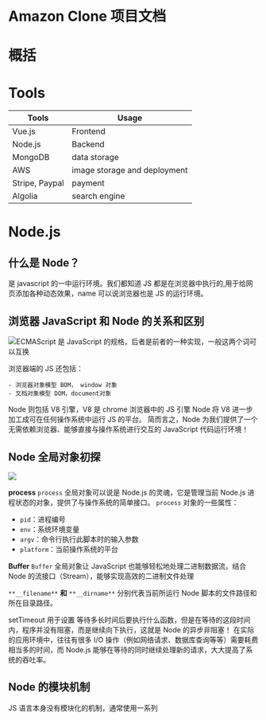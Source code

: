 # Amazon Clone 项目文档

# 概括


# Tools
| Tools          | Usage                        |
| -------------- | ---------------------------- |
| Vue.js         | Frontend                     |
| Node.js        | Backend                      |
| MongoDB        | data storage                 |
| AWS            | image storage and deployment |
| Stripe, Paypal | payment                      |
| Algolia        | search engine                |

# Node.js
## 什么是 Node？

是 javascript 的一中运行环境。我们都知道 JS 都是在浏览器中执行的,用于给网页添加各种动态效果，name 可以说浏览器也是 JS 的运行环境。

## 浏览器 JavaScript 和 Node 的关系和区别
![ECMAScript 是 JavaScript 的规格，后者是前者的一种实现，一般这两个词可以互换](https://paper-attachments.dropbox.com/s_F58BD128A927F436A9A7AEFB7D0482801F853752076CC1EAE2CD9A7A7699357F_1579549657496_image.png)


浏览器端的 JS 还包括：

    - 浏览器对象模型 BOM， window 对象
    - 文档对象模型 DOM，document对象

Node 则包括 V8 引擎，V8 是 chrome 浏览器中的 JS 引擎
Node 将 V8 进一步加工成可在任何操作系统中运行 JS 的平台。
简而言之，Node 为我们提供了一个无需依赖浏览器、能够直接与操作系统进行交互的 JavaScript 代码运行环境！

## Node 全局对象初探
![](https://paper-attachments.dropbox.com/s_F58BD128A927F436A9A7AEFB7D0482801F853752076CC1EAE2CD9A7A7699357F_1579551497222_image.png)


**process**
`process` 全局对象可以说是 Node.js 的灵魂，它是管理当前 Node.js 进程状态的对象，提供了与操作系统的简单接口。
`process` 对象的一些属性：

- `pid`：进程编号
- `env`：系统环境变量
- `argv`：命令行执行此脚本时的输入参数
- `platform`：当前操作系统的平台

**Buffer**
`Buffer` 全局对象让 JavaScript 也能够轻松地处理二进制数据流，结合 Node 的流接口（Stream），能够实现高效的二进制文件处理

`**__filename**` **和** `**__dirname**`
分别代表当前所运行 Node 脚本的文件路径和所在目录路径。

setTimeout 用于设置 等待多长时间后要执行什么函数，但是在等待的这段时间内，程序并没有阻塞，而是继续向下执行，这就是 Node 的异步非阻塞！
在实际的应用环境中，往往有很多 I/O 操作（例如网络请求、数据库查询等等）需要耗费相当多的时间，而 Node.js 能够在等待的同时继续处理新的请求，大大提高了系统的吞吐率。

## Node 的模块机制

JS 语言本身没有模块化的机制，通常使用一系列<script>标签来导入相应的模块，导致了很多问题：

    - 多个 JS 文件直接作用于全局命名空间，命名冲突
    - JS 文件之间不能互相访问
    - 导入的<script>无法被轻易修改

**什么是Node 模块**

    - 核心模块：Node 提供的内置模块
    - 文件模块：用户编写的，可以是.js .node .json文件，也可以是目录 package.json, index

**如何实现？**

- require → **模块标识符,** 用于导入其他 Node 模块
- exports → 写一个 Node 模块，导出其中的内容
- module → 
****## npm scripts 的基本概念和使用

npm scripts 看上去平淡无奇，但是却能为项目开发提供非常便利的工作流。例如，之前构建一个项目需要非常复杂的命令，但是如果你实现了一个 `build` npm 脚本，那么当你的同事拿到这份代码时，只需简单地执行 `npm run build` 就可以开始构建，而无需关心背后的技术细节。

## 特点
- **单线程 →** 每个请求将生产一个线程，这种方法避免了 CPU 上下文切换和内存中的大量执行堆栈
- **非阻塞 I/O →** 避免了由于需要等待输入或者输出响应而造成的 CPU 时间损失，得益于异步 I/O。
- **事件驱动编程 →** 事件与回调确是一种高性能的服务模型
- **跨平台**


## 参考
****
https://interview.nodejs.red/#/

https://zhuanlan.zhihu.com/p/100071394

# Frontend
## consumer facing frontend
    1. 首页
****        - Nav bar | search bar
        - Side bar | Featured products
        - Listing Products
        - Footer
                **Use axios call to map the data to the listing tag**
    2. 产品页
        - Image | description | add to cart
        - About author
        - Reviews
## admin frontend
****    1. to store the products
    2. to create categories
    3. to create owner of the product

DOM: document object model

    index.vue 是 home page，这个 file 会被 automatically render，我们需要加什么 page，直接在 pages 这个 folder 里加上相应的 vue 文件，
# Backend
# Authentication

json web token

![](https://paper-attachments.dropbox.com/s_F58BD128A927F436A9A7AEFB7D0482801F853752076CC1EAE2CD9A7A7699357F_1579501368722_image.png)


browser will store the “json web token” in local or cookie and will be used later, middleware will check whether the token is valid

signup API and login API 
sign up 
就是用两个 library：jsonwebtoke 和 bcrypt-nodejs，用来把原用户名和密码加密存成 json 的格式，浏览器缓存在 local 或者 cookie 里面，之后用的时候，JWT middleware 会request 这个 json 文件，verify 这个 token 是否正确。
log in
要比较输入的密码和存储的密码的 hash 之后的加密格式，看是否一致

logout → login = false

review , average rating and fixing bugs → save virtual,  sum/reviews
address → third party API to get the list of countries

VUEX
a giant javascript object, a statement management, 
like login = false, navbar = false

![](https://paper-attachments.dropbox.com/s_F58BD128A927F436A9A7AEFB7D0482801F853752076CC1EAE2CD9A7A7699357F_1579505779239_image.png)

![](https://paper-attachments.dropbox.com/s_F58BD128A927F436A9A7AEFB7D0482801F853752076CC1EAE2CD9A7A7699357F_1579505806044_image.png)


Stripe
used for payment, 

****
- State management by creating an add to cart feature
- Payment integration
- Search Integration
- Forms
- MongoDB database
- Redis - how to access fast data
- build your own web application by the end of the course
- deploy your application AWS
- AWS S3 to store images
- Authentication

